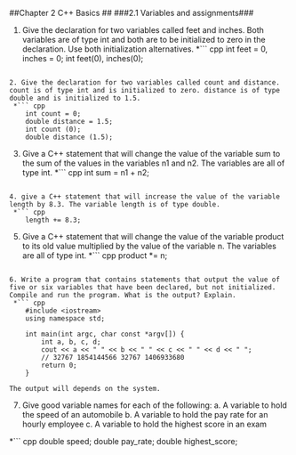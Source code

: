 ##Chapter 2 C++ Basics ##
###2.1 Variables and assignments###
1. Give the declaration for two variables called feet and inches. Both variables are of type int and both are to be initialized to zero in the declaration. Use both initialization alternatives.
 *``` cpp
    int feet = 0, inches = 0;
    int feet(0), inches(0);
```

2. Give the declaration for two variables called count and distance. count is of type int and is initialized to zero. distance is of type double and is initialized to 1.5.
 *``` cpp
    int count = 0;
    double distance = 1.5;
    int count (0);
    double distance (1.5);
```

3. Give a C++ statement that will change the value of the variable sum to the sum of the values in the variables n1 and n2. The variables are all of type int.
 *``` cpp
    int sum = n1 + n2;
```

4. give a C++ statement that will increase the value of the variable length by 8.3. The variable length is of type double.
 *``` cpp
    length += 8.3;
```

5. Give a C++ statement that will change the value of the variable product to its old value multiplied by the value of the variable n. The variables are all of type int.
 *``` cpp
    product *= n;
```

6. Write a program that contains statements that output the value of five or six variables that have been declared, but not initialized. Compile and run the program. What is the output? Explain.
 *``` cpp
    #include <iostream>
    using namespace std;

    int main(int argc, char const *argv[]) {
        int a, b, c, d;
        cout << a << " " << b << " " << c << " " << d << " ";
        // 32767 1854144566 32767 1406933680
        return 0;
    }

```
    The output will depends on the system.

7. Give good variable names for each of the following:
    a. A variable to hold the speed of an automobile
    b. A variable to hold the pay rate for an hourly employee
    c. A variable to hold the highest score in an exam

 *``` cpp
    double speed;
    double pay_rate;
    double highest_score;
    
```
